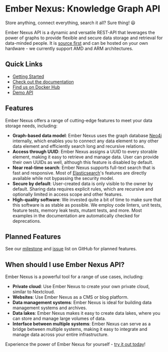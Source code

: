 # Ember Nexus: Knowledge Graph API

Store anything, connect everything, search it all? Sure thing! 😃

Ember Nexus API is a dynamic and versatile REST-API that leverages the power of graphs to provide flexible and secure
data storage and retrieval for data-minded people. It is [source first](https://sourcefirst.com/) and can be hosted on
your own hardware - we currently support AMD and ARM architectures.

## Quick Links

- [Getting Started](https://ember-nexus.github.io/api/#/getting-started/tech-stack)
- [Check out the documentation](https://ember-nexus.github.io/api)
- [Find us on Docker Hub](https://hub.docker.com/r/embernexus/api)
- [Demo API](https://reference-dataset.ember-nexus.dev/)

## Features

Ember Nexus offers a range of cutting-edge features to meet your data storage needs, including:

- **Graph-based data model**: Ember Nexus uses the graph database [Neo4j](https://neo4j.com/) internally, which enables
  you to connect any data element to any other data element and efficiently search long and recursive relations.
- **Access through UUID**: Ember Nexus assigns a UUID to every storable element, making it easy to retrieve and manage
  data. User can provide their own UUIDs as well, although this feature is disabled by default.
- **Near real-time search**: Ember Nexus supports full-text search that is fast and responsive. Most of
  [Elasticsearch](https://www.elastic.co/elasticsearch/)'s features are directly available while not bypassing the
  security model.
- **Secure by default**: User-created data is only visible to the owner by default. Sharing data requires explicit
  rules, which are recursive and optionally limited in access scope and other features.
- **High-quality software**: We invested quite a bit of time to make sure that this software is as stable as possible.
  We employ code linters, unit tests, feature tests, memory leak tests, mutant tests, and more. Most examples in the
  documentation are automatically checked for deprecations.

## Planned Features

See our [milestone](https://github.com/ember-nexus/api/milestones) and
[issue](https://github.com/ember-nexus/api/issues) list on GitHub for planned features.

## When should I use Ember Nexus API?

Ember Nexus is a powerful tool for a range of use cases, including:

- **Private cloud**: Use Ember Nexus to create your own private cloud, similar to Nextcloud.
- **Websites**: Use Ember Nexus as a CMS or blog platform.
- **Data management systems**: Ember Nexus is ideal for building data management systems and archives.
- **Data lakes**: Ember Nexus makes it easy to create data lakes, where you can store and manage large volumes of data.
- **Interface between multiple systems**: Ember Nexus can serve as a bridge between multiple systems, making it easy to
  integrate and manage data across your entire infrastructure.

Experience the power of Ember Nexus for yourself - [try it out today](https://ember-nexus.github.io/api/#/)!
